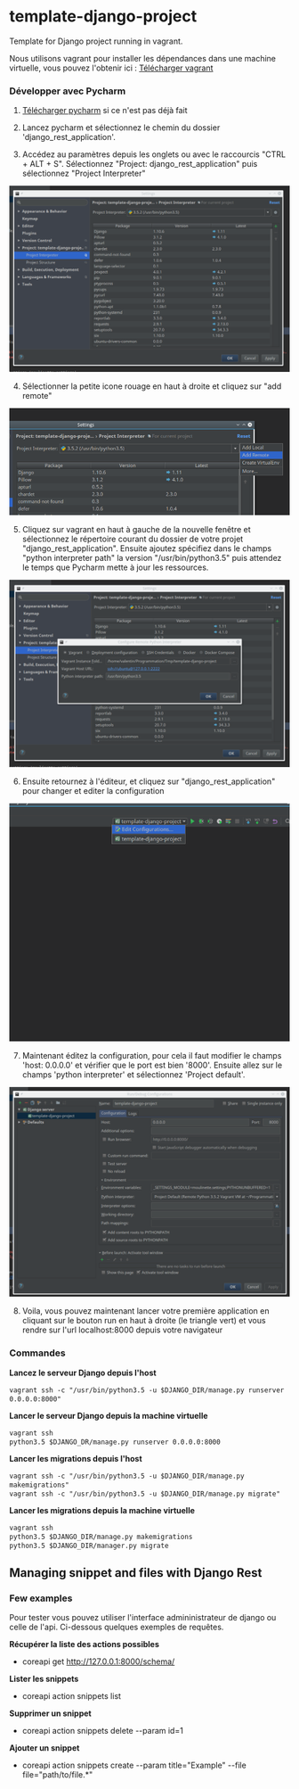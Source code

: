 # template-django-project
Template for Django project running in vagrant.

Nous utilisons vagrant pour installer les dépendances dans une machine virtuelle,
vous pouvez l'obtenir ici : [Télécharger vagrant](https://www.vagrantup.com/downloads.html)

### Développer avec Pycharm

1. [Télécharger pycharm](https://www.jetbrains.com/pycharm/download) si ce n'est pas déjà fait

2. Lancez pycharm et sélectionnez le chemin du dossier 'django_rest_application'.

3. Accédez au paramètres depuis les onglets ou avec le raccourcis "CTRL + ALT + S". Sélectionnez "Project: django_rest_application" puis sélectionnez "Project Interpreter"

![Etape 3](ressources_readme/pycharm1.png)

4. Sélectionner la petite icone rouage en haut à droite et cliquez sur "add remote"

![Etape 4](ressources_readme/pycharm2.png)

5. Cliquez sur vagrant en haut à gauche de la nouvelle fenêtre et sélectionnez le répertoire courant du dossier de votre projet "django_rest_application". Ensuite ajoutez spécifiez dans le champs "python interpreter path" la version "/usr/bin/python3.5" puis attendez le temps que Pycharm mette à jour les ressources.

![Etape 5](ressources_readme/pycharm3.png)

6. Ensuite retournez à l'éditeur, et cliquez sur "django_rest_application" pour changer et editer la configuration

![Etape 6](ressources_readme/pycharm4.png)

7. Maintenant éditez la configuration, pour cela il faut modifier le champs 'host: 0.0.0.0' et vérifier que le port est bien '8000'. Ensuite allez sur le champs 'python interpreter' et sélectionnez 'Project default'.

![Etape 7](ressources_readme/pycharm5.png)

8. Voila, vous pouvez maintenant lancer votre première application en cliquant sur le bouton run en haut à droite (le triangle vert) et vous rendre sur l'url localhost:8000 depuis votre navigateur

### Commandes

**Lancez le serveur Django depuis l'host**
```
vagrant ssh -c "/usr/bin/python3.5 -u $DJANGO_DIR/manage.py runserver 0.0.0.0:8000"
```

**Lancer le serveur Django depuis la machine virtuelle**
```
vagrant ssh
python3.5 $DJANGO_DR/manage.py runserver 0.0.0.0:8000
```

**Lancer les migrations depuis l'host**
```
vagrant ssh -c "/usr/bin/python3.5 -u $DJANGO_DIR/manage.py makemigrations"
vagrant ssh -c "/usr/bin/python3.5 -u $DJANGO_DIR/manage.py migrate"
```

**Lancer les migrations depuis la machine virtuelle**
```
vagrant ssh
python3.5 $DJANGO_DIR/manage.py makemigrations
python3.5 $DJANGO_DIR/manager.py migrate
```

## Managing snippet and files with Django Rest

### Few examples

Pour tester vous pouvez utiliser l'interface admininistrateur de django ou celle de l'api. Ci-dessous quelques exemples de requêtes.

**Récupérer la liste des actions possibles**
- coreapi get http://127.0.0.1:8000/schema/
 
**Lister les snippets**
- coreapi action snippets list

**Supprimer un snippet**
- coreapi action snippets delete --param id=1

**Ajouter un snippet**
- coreapi action snippets create --param title="Example" --file file="path/to/file.*"